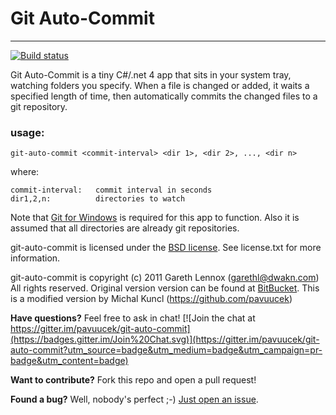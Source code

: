 # Git Auto-Commit #
-------------------
[![Build status](https://ci.appveyor.com/api/projects/status/hygwdaf7jbn2r8pm?svg=true)](https://ci.appveyor.com/project/Pavuucek/git-auto-commit)

Git Auto-Commit is a tiny C#/.net 4 app that sits in your system tray, 
watching folders you specify. When a file is changed or added, it waits 
a specified length of time, then automatically commits the changed files 
to a git repository.


### usage: ###
    git-auto-commit <commit-interval> <dir 1>, <dir 2>, ..., <dir n>

where:

    commit-interval:   commit interval in seconds
    dir1,2,n:          directories to watch

Note that [Git for Windows](https://git-for-windows.github.io/) is required for this app to function.
Also it is assumed that all directories are already git repositories.


git-auto-commit is licensed under the [BSD license](license.txt). See license.txt for 
more information.

git-auto-commit is copyright (c) 2011 Gareth Lennox (garethl@dwakn.com)
All rights reserved.
Original version version can be found at [BitBucket](https://bitbucket.org/garethl/git-auto-commit).
This is a modified version by Michal Kuncl (https://github.com/pavuucek)

**Have questions?**
Feel free to ask in chat!
[![Join the chat at https://gitter.im/pavuucek/git-auto-commit](https://badges.gitter.im/Join%20Chat.svg)](https://gitter.im/pavuucek/git-auto-commit?utm_source=badge&utm_medium=badge&utm_campaign=pr-badge&utm_content=badge)

**Want to contribute?**
Fork this repo and open a pull request!

**Found a bug?**
Well, nobody's perfect ;-) [Just open an issue](https://github.com/Pavuucek/git-auto-commit/issues/new). 

